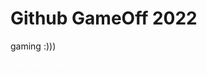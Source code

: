 # Github GameOff 2022
gaming :)))



















<a href="https://mirrormiru.github.io/MiruWeb/" style="color:white; text-decoration: none;">miru wuz here</a>
